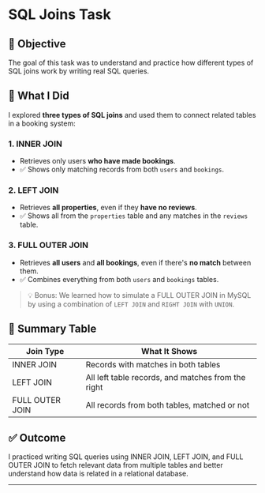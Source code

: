 # SQL Joins Task

## 📌 Objective
The goal of this task was to understand and practice how different types of SQL joins work by writing real SQL queries.

## 🧠 What I Did

I explored **three types of SQL joins** and used them to connect related tables in a booking system:

### 1. INNER JOIN
- Retrieves only users **who have made bookings**.
- ✅ Shows only matching records from both `users` and `bookings`.

### 2. LEFT JOIN
- Retrieves **all properties**, even if they **have no reviews**.
- ✅ Shows all from the `properties` table and any matches in the `reviews` table.

### 3. FULL OUTER JOIN
- Retrieves **all users** and **all bookings**, even if there's **no match** between them.
- ✅ Combines everything from both `users` and `bookings` tables.

> 💡 Bonus: We learned how to simulate a FULL OUTER JOIN in MySQL by using a combination of `LEFT JOIN` and `RIGHT JOIN` with `UNION`.

## 🧾 Summary Table

| Join Type        | What It Shows                                         |
|------------------|-------------------------------------------------------|
| INNER JOIN       | Records with matches in both tables                  |
| LEFT JOIN        | All left table records, and matches from the right   |
| FULL OUTER JOIN  | All records from both tables, matched or not         |

## ✅ Outcome
I practiced writing SQL queries using INNER JOIN, LEFT JOIN, and FULL OUTER JOIN to fetch relevant data from multiple tables and better understand how data is related in a relational database.

---